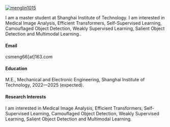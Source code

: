 

[![menglin1015](https://img.shields.io/badge/senli1073-github-blue?logo=github)](https://github.com/menglin1015)

I am a master student at Shanghai Institute of Technology. I am interested in Medical Image Analysis, Efficient Transformers, Self-Supervised Learning, Camouflaged Object Detection, Weakly Supervised Learning, Salient Object Detection and Multimodal Learning..

#### Email
csmeng66[at]163.com

#### Education
M.E., Mechanical and Electronic Engineering, Shanghai Institute of Technology, 2022—2025 (expected).

#### Research Interests
I am interested in Medical Image Analysis, Efficient Transformers, Self-Supervised Learning, Camouflaged Object Detection, Weakly Supervised Learning, Salient Object Detection and Multimodal Learning.

